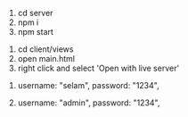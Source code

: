 <!-- ** start server ** -->

1.  cd server
2.  npm i
3.  npm start

<!-- /** start client ** -->

1.  cd client/views
2.  open main.html
3.  right click and select 'Open with live server'

 <!-- ** users in database ** -->

1.  username: "selam",
    password: "1234",

2.  username: "admin",
    password: "1234",
